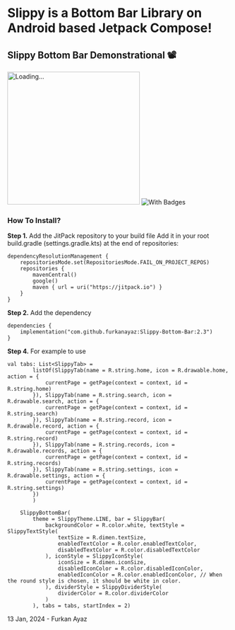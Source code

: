# Slippy is a Bottom Bar Library on Android based Jetpack Compose!

## Slippy Bottom Bar Demonstrational 📽️
<img width="300px" alt="Loading..." src="https://github.com/furkanayaz/Slippy-Bottom-Bar/assets/59910223/d2b03ada-ce90-4b0f-80c9-8cbc8d67718a">
<img alt="With Badges" src="https://github.com/furkanayaz/Slippy-Bottom-Bar/assets/59910223/8b52a93c-ecd8-4f75-9068-a14000b649c6">

### How To Install?

**Step 1.** Add the JitPack repository to your build file
Add it in your root build.gradle (settings.gradle.kts) at the end of repositories:

```
dependencyResolutionManagement {
    repositoriesMode.set(RepositoriesMode.FAIL_ON_PROJECT_REPOS)
    repositories {
        mavenCentral()
        google()
        maven { url = uri("https://jitpack.io") }
    }
}
```

**Step 2.** Add the dependency

```
dependencies {
	implementation("com.github.furkanayaz:Slippy-Bottom-Bar:2.3")
}
```

**Step 4.** For example to use

```
val tabs: List<SlippyTab> =
        listOf(SlippyTab(name = R.string.home, icon = R.drawable.home, action = {
            currentPage = getPage(context = context, id = R.string.home)
        }), SlippyTab(name = R.string.search, icon = R.drawable.search, action = {
            currentPage = getPage(context = context, id = R.string.search)
        }), SlippyTab(name = R.string.record, icon = R.drawable.record, action = {
            currentPage = getPage(context = context, id = R.string.record)
        }), SlippyTab(name = R.string.records, icon = R.drawable.records, action = {
            currentPage = getPage(context = context, id = R.string.records)
        }), SlippyTab(name = R.string.settings, icon = R.drawable.settings, action = {
            currentPage = getPage(context = context, id = R.string.settings)
        })
        )

    SlippyBottomBar(
        theme = SlippyTheme.LINE, bar = SlippyBar(
            backgroundColor = R.color.white, textStyle = SlippyTextStyle(
                textSize = R.dimen.textSize,
                enabledTextColor = R.color.enabledTextColor,
                disabledTextColor = R.color.disabledTextColor
            ), iconStyle = SlippyIconStyle(
                iconSize = R.dimen.iconSize,
                disabledIconColor = R.color.disabledIconColor,
                enabledIconColor = R.color.enabledIconColor, // When the round style is chosen, it should be white in color.
            ), dividerStyle = SlippyDividerStyle(
                dividerColor = R.color.dividerColor
            )
        ), tabs = tabs, startIndex = 2)
```

13 Jan, 2024 - Furkan Ayaz
